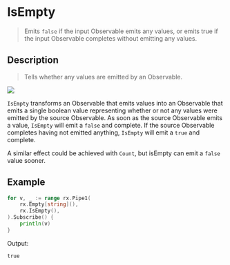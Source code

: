 # IsEmpty

> Emits `false` if the input Observable emits any values, or emits true if the input Observable completes without emitting any values.

## Description

> Tells whether any values are emitted by an Observable.

![](https://rxjs.dev/assets/images/marble-diagrams/isEmpty.png)

`IsEmpty` transforms an Observable that emits values into an Observable that emits a single boolean value representing whether or not any values were emitted by the source Observable. As soon as the source Observable emits a value, `IsEmpty` will emit a `false` and complete. If the source Observable completes having not emitted anything, `IsEmpty` will emit a `true` and complete.

A similar effect could be achieved with `Count`, but isEmpty can emit a `false` value sooner.

## Example

```go
for v, _ := range rx.Pipe1(
    rx.Empty[string](),
    rx.IsEmpty(),
).Subscribe() {
    println(v)
}
```

Output:

```
true
```
